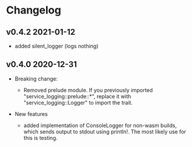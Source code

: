 # Changelog

## v0.4.2  2021-01-12
- added silent_logger (logs nothing)

## v0.4.0  2020-12-31

- Breaking change: 
  - Removed prelude module. If you previously imported "service_logging::prelude::*",
    replace it with "service_logging::Logger" to import the trait.

- New features

  - added implementation of ConsoleLogger for non-wasm builds,
    which sends output to stdout using println!.
    The most likely use for this is testing.


